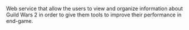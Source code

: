 Web service that allow the users to view and organize information about Guild Wars 2 in order to give them tools to improve their performance in end-game.

